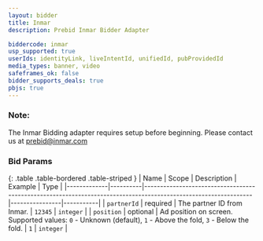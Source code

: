 ```yaml
---
layout: bidder
title: Inmar
description: Prebid Inmar Bidder Adapter

biddercode: inmar
usp_supported: true
userIds: identityLink, liveIntentId, unifiedId, pubProvidedId
media_types: banner, video
safeframes_ok: false
bidder_supports_deals: true
pbjs: true
---
```

### Note:

The Inmar Bidding adapter requires setup before beginning. Please contact us at prebid@inmar.com

### Bid Params

{: .table .table-bordered .table-striped }
| Name        | Scope    | Description                                                                                                    | Example        | Type      |
|-------------|----------|----------------------------------------------------------------------------------------------------------------|----------------|-----------|
| `partnerId` | required | The partner ID from Inmar.                                                                                     | `12345`        | `integer` |
| `position`  | optional | Ad position on screen.  Supported values: `0` - Unknown (default), `1` - Above the fold, `3` - Below the fold. | `1`            | `integer` |
